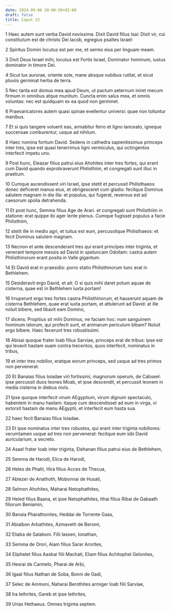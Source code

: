 ```yaml
---
date: 2024-09-06 20:00:50+02:00
draft: false
title: Caput 23
---
```





1 Haec autem sunt verba David novissima. Dixit David filius Isai: Dixit vir, cui constitutum est de christo Dei Iacob, egregius psaltes Israel:

2 Spiritus Domini locutus est per me, et sermo eius per linguam meam.

3 Dixit Deus Israel mihi, locutus est Fortis Israel, Dominator hominum, iustus dominator in timore Dei.

4 Sicut lux aurorae, oriente sole, mane absque nubibus rutilat, et sicut pluviis germinat herba de terra.

5 Nec tanta est domus mea apud Deum, ut pactum aeternum iniret mecum firmum in omnibus atque munitum. Cuncta enim salus mea, et omnis voluntas: nec est quidquam ex ea quod non germinet.

6 Praevaricatores autem quasi spinae evellentur universi: quae non tolluntur manibus.

7 Et si quis tangere voluerit eas, armabitur ferro et ligno lanceato, igneque succensae comburentur, usque ad nihilum.

8 Haec nomina fortium David. Sedens in cathedra sapientissimus princeps inter tres, ipse est quasi tenerrimus ligni vermiculus, qui octingentos interfecit impetu uno.

9 Post hunc, Eleazar filius patrui eius Ahohites inter tres fortes, qui erant cum David quando exprobraverunt Philisthiim, et congregati sunt illuc in praelium.

10 Cumque ascendissent viri Israel, ipse stetit et percussit Philisthaeos donec deficeret manus eius, et obrigesceret cum gladio: fecitque Dominus salutem magnam in die illa: et populus, qui fugerat, reversus est ad caesorum spolia detrahenda.

11 Et post hunc, Semma filius Age de Arari. et congregati sunt Philisthiim in statione: erat quippe ibi ager lente plenus. Cumque fugisset populus a facie Philisthiim,

12 stetit ille in medio agri, et tuitus est eum, percussitque Philisthaeos: et fecit Dominus salutem magnam.

13 Necnon et ante descenderant tres qui erant principes inter triginta, et venerant tempore messis ad David in speluncam Odollam: castra autem Philisthinorum erant posita in Valle gigantum.

14 Et David erat in praesidio: porro statio Philisthinorum tunc erat in Bethlehem.

15 Desideravit ergo David, et ait: O si quis mihi daret potum aquae de cisterna, quae est in Bethlehem iuxta portam!

16 Irruperunt ergo tres fortes castra Philisthinorum, et hauserunt aquam de cisterna Bethlehem, quae erat iuxta portam, et attulerunt ad David: at ille noluit bibere, sed libavit eam Domino,

17 dicens: Propitius sit mihi Dominus, ne faciam hoc: num sanguinem hominum istorum, qui profecti sunt, et animarum periculum bibam? Noluit ergo bibere. Haec fecerunt tres robustissimi.

18 Abisai quoque frater Ioab filius Sarviae, princeps erat de tribus: ipse est qui levavit hastam suam contra trecentos, quos interfecit, nominatus in tribus,

19 et inter tres nobilior, eratque eorum princeps, sed usque ad tres primos non pervenerat.

20 Et Banaias filius Ioiadae viri fortissimi, magnorum operum, de Cabseel: ipse percussit duos leones Moab, et ipse descendit, et percussit leonem in media cisterna in diebus nivis.

21 Ipse quoque interfecit virum AEgyptium, virum dignum spectaculo, habentem in manu hastam: itaque cum descendisset ad eum in virga, vi extorsit hastam de manu AEgyptii, et interfecit eum hasta sua.

22 haec fecit Banaias filius Ioiadae.

23 Et ipse nominatus inter tres robustos, qui erant inter triginta nobiliores: verumtamen usque ad tres non pervenerat: fecitque eum sibi David auricularium, a secreto.

24 Asael frater Ioab inter triginta, Elehanan filius patrui eius de Bethlehem,

25 Semma de Harodi, Elica de Harodi,

26 Heles de Phalti, Hira filius Acces de Thecua,

27 Abiezer de Anathoth, Mobonnai de Husati,

28 Selmon Ahohites, Maharai Netophathites,

29 Heled filius Baana, et ipse Netophathites, Ithai filius Ribai de Gabaath filiorum Beniamin,

30 Banaia Pharathonites, Heddai de Torrente Gaas,

31 Abialbon Arbathites, Azmaveth de Beromi,

32 Eliaba de Salaboni. Filii Iassen, Ionathan,

33 Semma de Orori, Aiam filius Sarar Arorites,

34 Eliphelet filius Aasbai filii Machati, Eliam filius Achitophel Gelonites,

35 Hesrai de Carmelo, Pharai de Arbi,

36 Igaal filius Nathan de Soba, Bonni de Gadi,

37 Selec de Ammoni, Naharai Berothites armiger Ioab filii Sarviae,

38 Ira Iethrites, Gareb et ipse Iethrites,

39 Urias Hethaeus. Omnes triginta septem.

